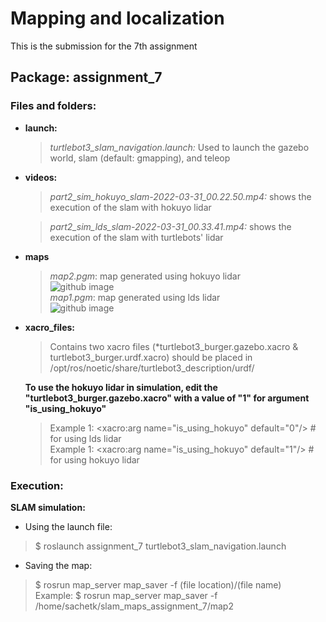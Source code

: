 # Mapping and localization
This is the submission for the 7th assignment

## Package: **assignment_7**

### Files and folders:
- **launch:**
    >*turtlebot3_slam_navigation.launch:* Used to launch the gazebo world, slam (default: gmapping), and teleop  

- **videos:**
    >*part2_sim_hokuyo_slam-2022-03-31_00.22.50.mp4:* shows the execution of the slam with hokuyo lidar  
    
    >*part2_sim_lds_slam-2022-03-31_00.33.41.mp4:* shows the execution of the slam with turtlebots' lidar  
    
- **maps**
    >*map2.pgm*: map generated using hokuyo lidar  
    ![github image](https://github.com/sid25j/AuE823_Team9/blob/main/catkin_ws/src/assignment_7/images/hokuyo.png)  
    >*map1.pgm*: map generated using lds lidar  
    ![github image](https://github.com/sid25j/AuE823_Team9/blob/main/catkin_ws/src/assignment_7/images/lds.png)
    
- **xacro_files:**
    >Contains two xacro files (*turtlebot3_burger.gazebo.xacro & turtlebot3_burger.urdf.xacro) should be placed in /opt/ros/noetic/share/turtlebot3_description/urdf/ 

    **To use the hokuyo lidar in simulation, edit the "turtlebot3_burger.gazebo.xacro" with a value of "1" for argument "is_using_hokuyo"**  
    > Example 1: <xacro:arg name="is_using_hokuyo" default="0"/>  # for using lds lidar  
      Example 1: <xacro:arg name="is_using_hokuyo" default="1"/>  # for using hokuyo lidar
    
### Execution:
**SLAM simulation:**
  - Using the launch file:
  > $ roslaunch assignment_7 turtlebot3_slam_navigation.launch
  
  - Saving the map:
  > $ rosrun map_server map_saver -f (file location)/(file name)  
  Example: $ rosrun map_server map_saver -f /home/sachetk/slam_maps_assignment_7/map2


